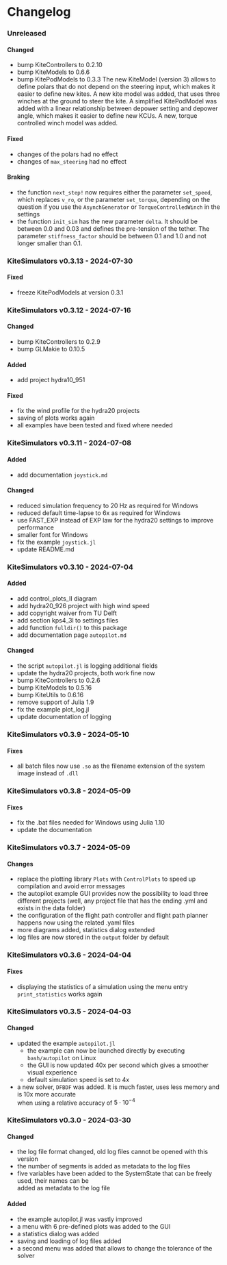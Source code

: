 # Changelog
### Unreleased
#### Changed
- bump KiteControllers to 0.2.10
- bump KiteModels to 0.6.6
- bump KitePodModels to 0.3.3
The new KiteModel (version 3) allows to define polars that do not depend on the steering input, which makes it easier to define new kites.
A new kite model was added, that uses three winches at the ground to steer the kite.
A simplified KitePodModel was added with a linear relationship between depower setting and depower angle, which makes it easier to define new KCUs.
A new, torque controlled winch model was added.
#### Fixed
- changes of the polars had no effect
- changes of ```max_steering``` had no effect
#### Braking
- the function `next_step!` now requires either the parameter `set_speed`, which replaces `v_ro`, or the parameter `set_torque`, depending on the question if you use the `AsynchGenerator` or `TorqueControlledWinch` in the settings
- the function `init_sim` has the new parameter `delta`. It should be between 0.0 and 0.03 and defines the pre-tension of the tether. The parameter `stiffness_factor` should be between 0.1 and 1.0 and not longer smaller than 0.1.

### KiteSimulators v0.3.13 - 2024-07-30
#### Fixed
- freeze KitePodModels at version 0.3.1

### KiteSimulators v0.3.12 - 2024-07-16
#### Changed
- bump KiteControllers to 0.2.9
- bump GLMakie to 0.10.5
#### Added
- add project hydra10_951
#### Fixed
- fix the wind profile for the hydra20 projects
- saving of plots works again
- all examples have been tested and fixed where needed

### KiteSimulators v0.3.11 - 2024-07-08
#### Added
- add documentation `joystick.md`

#### Changed
- reduced simulation frequency to 20 Hz as required for Windows
- reduced default time-lapse to 6x as required for Windows
- use FAST_EXP instead of EXP law for the hydra20 settings to improve performance
- smaller font for Windows
- fix the example `joystick.jl`
- update README.md

### KiteSimulators v0.3.10 - 2024-07-04
#### Added
- add control_plots_II diagram
- add hydra20_926 project with high wind speed
- add copyright waiver from TU Delft
- add section kps4_3l to settings files
- add function `fulldir()` to this package
- add documentation page `autopilot.md`
#### Changed
- the script `autopilot.jl` is logging additional fields
- update the hydra20 projects, both work fine now
- bump KiteControllers to 0.2.6
- bump KiteModels to 0.5.16
- bump KiteUtils to 0.6.16
- remove support of Julia 1.9
- fix the example plot_log.jl
- update documentation of logging

###  KiteSimulators v0.3.9 - 2024-05-10
#### Fixes
- all batch files now use `.so` as the filename extension of the system image instead of `.dll`

###  KiteSimulators v0.3.8 - 2024-05-09
#### Fixes
- fix the .bat files needed for Windows using Julia 1.10
- update the documentation

### KiteSimulators v0.3.7 - 2024-05-09
#### Changes
- replace the plotting library `Plots` with `ControlPlots` to speed up compilation and avoid error messages
- the autopilot example GUI provides now the possibility to load three different projects (well, any project file that has the ending .yml and exists in the data folder)
- the configuration of the flight path controller and flight path planner happens now using the related .yaml files
- more diagrams added, statistics dialog extended
- log files are now stored in the `output` folder by default

### KiteSimulators v0.3.6 - 2024-04-04
#### Fixes
- displaying the statistics of a simulation using the menu entry `print_statistics` works again

### KiteSimulators v0.3.5 - 2024-04-03
#### Changed
- updated the example `autopilot.jl`  
  - the example can now be launched directly by executing `bash/autopilot` on Linux  
  - the GUI is now updated 40x per second which gives a smoother visual experience
  - default simulation speed is set to 4x
- a new solver, `DFBDF` was added. It is much faster, uses less memory and is 10x more accurate  
  when using a relative accuracy of $5 \cdot 10^{-4}$

### KiteSimulators v0.3.0 - 2024-03-30
#### Changed
- the log file format changed, old log files cannot be opened with this version
- the number of segments is added as metadata to the log files
- five variables have been added to the SystemState that can be freely used, their names can be  
  added as metadata to the log file

#### Added
- the example autopilot.jl was vastly improved
- a menu with 6 pre-defined plots was added to the GUI
- a statistics dialog was added
- saving and loading of log files added
- a second menu was added that allows to change the tolerance of the solver
